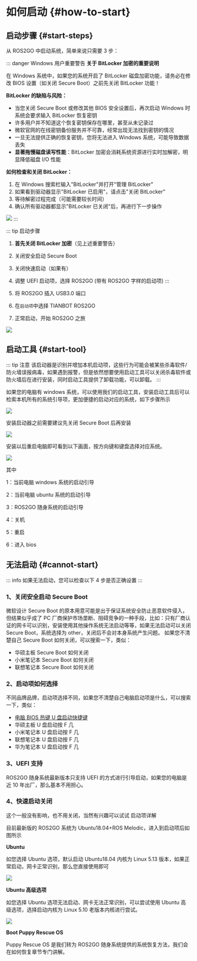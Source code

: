 # 如何启动 {#how-to-start}

## 启动步骤 {#start-steps}

从 ROS2GO 中启动系统，简单来说只需要 3 步：

::: danger Windows 用户重要警告
**关于 BitLocker 加密的重要说明**

在 Windows 系统中，如果您的系统开启了 BitLocker 磁盘加密功能，请务必在修改 BIOS 设置（如关闭 Secure Boot）之前先关闭 BitLocker 功能！

**BitLocker 的缺陷与风险：**
- 当您关闭 Secure Boot 或修改其他 BIOS 安全设置后，再次启动 Windows 时系统会要求输入 BitLocker 恢复密钥
- 许多用户并不知道这个恢复密钥保存在哪里，甚至从未记录过
- 微软官网的在线密钥备份服务并不可靠，经常出现无法找到密钥的情况
- 一旦无法提供正确的恢复密钥，您将无法进入 Windows 系统，可能导致数据丢失
- **显著拖慢磁盘读写性能**：BitLocker 加密会消耗系统资源进行实时加解密，明显降低磁盘 I/O 性能

**如何检查和关闭 BitLocker：**
1. 在 Windows 搜索栏输入"BitLocker"并打开"管理 BitLocker"
2. 如果看到驱动器显示"BitLocker 已启用"，请点击"关闭 BitLocker"
3. 等待解密过程完成（可能需要较长时间）
4. 确认所有驱动器都显示"BitLocker 已关闭"后，再进行下一步操作

![](https://tianbot-pic.oss-cn-beijing.aliyuncs.com/tianbot-pic/Tianbot-Doc/ros2go/bitlocker.png)
:::

::: tip 启动步骤
1. **首先关闭 BitLocker 加密**（见上述重要警告）
2. 关闭安全启动 Secure Boot
3. 关闭快速启动（如果有）
4. 调整 UEFI 启动项，选择 ROS2GO (带有 ROS2GO 字样的启动项)
:::

1. 将 ROS2GO 插入 USB3.0 端口

2. 在`启动项`中选择 TIANBOT ROS2GO

3. 正常启动，开始 ROS2GO 之旅

![](https://tianbot-pic.oss-cn-beijing.aliyuncs.com/tianbot/202109241902600.webp)

## 启动工具 {#start-tool}

::: tip 注意
该启动器是识别并增加本机启动项，这些行为可能会被某些杀毒软件/防火墙误报病毒，如果遇到报警，但是依然想要使用启动工具可以关闭杀毒软件或防火墙后在进行安装，同时启动工具提供了卸载功能，可以卸载。
:::

如果您的电脑有 windows 系统，可以使用我们的启动工具，安装启动工具后可以检索本机所有的系统引导项，更加便捷的启动对应的系统，如下步骤所示

![](https://tianbot-pic.oss-cn-beijing.aliyuncs.com/tianbot/202208292138118.png)

安装启动器之前需要建议先关闭 Secure Boot 后再安装

![](https://tianbot-pic.oss-cn-beijing.aliyuncs.com/tianbot/202208292145340.png)

安装以后重启电脑即可看到以下画面，按方向键和键盘选择对应系统。

![](https://tianbot-pic.oss-cn-beijing.aliyuncs.com/tianbot/202208292153343.png)

其中

1：当前电脑 windows 系统的启动引导

2：当前电脑 ubuntu 系统的启动引导

3：ROS2GO 随身系统的启动引导

4：关机

5：重启

6：进入 bios

## 无法启动 {#cannot-start}

::: info
如果无法启动，您可以检查以下 4 步是否正确设置
:::

### 1、关闭安全启动 Secure Boot

微软设计 Secure Boot 的原本用意可能是出于保证系统安全防止恶意软件侵入，但结果似乎成了 PC 厂商保护市场垄断、阻碍竞争的一种手段，比如：只有厂商认证的网卡可以识别，安装使用其他操作系统无法启动等等，如果无法启动可以关闭 Secure Boot，系统选择为 other，关闭后不会对本身系统产生问题。
如果您不清楚自己 Secure Boot 如何关闭，可以搜索一下，类似：

- 华硕主板 Secure Boot 如何关闭
- 小米笔记本 Secure Boot 如何关闭
- 联想笔记本 Secure Boot 如何关闭

### 2、启动项如何选择

不同品牌品牌，启动项选择不同，如果您不清楚自己电脑启动项是什么，可以搜索一下，类似：

- [电脑 BIOS 热键 U 盘启动快捷键](https://www.bing.com/search?q=%E7%94%B5%E8%84%91BIOS%E7%83%AD%E9%94%AEU%E7%9B%98%E5%90%AF%E5%8A%A8%E5%BF%AB%E6%8D%B7%E9%94%AE)
- 华硕主板 U 盘启动按 F 几
- 小米笔记本 U 盘启动按 F 几
- 联想笔记本 U 盘启动按 F 几
- 华为笔记本 U 盘启动按 F 几

### 3、UEFI 支持

ROS2GO 随身系统最新版本只支持 UEFI 的方式进行引导启动，如果您的电脑是近 10 年出厂，那么基本不用担心。

### 4、快速启动关闭

这个一般没有影响，也不用关闭，当然有兴趣可以试试
启动项详解

目前最新版的 ROS2GO 系统为 Ubuntu18.04+ROS Melodic，进入到启动项后如图所示

**Ubuntu**

如您选择 Ubuntu 选项，默认启动 Ubuntu18.04 内核为 Linux 5.13 版本，如果正常启动，网卡正常识别，那么您直接使用即可

![](https://tianbot-pic.oss-cn-beijing.aliyuncs.com/tianbot/202109241903118.webp)

**Ubuntu 高级选项**

如您选择 Ubuntu 选项无法启动、网卡无法正常识别，可以尝试使用 Ubuntu 高级选项，选择启动内核为 Linux 5.10 老版本内核进行尝试。

![](https://tianbot-pic.oss-cn-beijing.aliyuncs.com/tianbot/202109241903885.webp)

**Boot Puppy Rescue OS**

Puppy Rescue OS 是我们转为 ROS2GO 随身系统提供的系统恢复方法，我们会在如何恢复章节专门讲解。